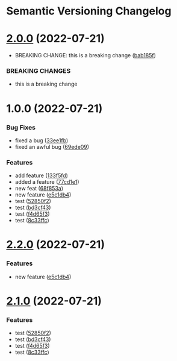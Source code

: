# Semantic Versioning Changelog

# [2.0.0](https://github.com/RafaelErnesto/releases_actions/compare/v1.0.0...v2.0.0) (2022-07-21)


* BREAKING CHANGE: this is a breaking change ([bab185f](https://github.com/RafaelErnesto/releases_actions/commit/bab185f77cf5304015ae200d48b469d84d551852))


### BREAKING CHANGES

* this is a breaking change

# 1.0.0 (2022-07-21)


### Bug Fixes

* fixed a bug ([33ee1fb](https://github.com/RafaelErnesto/releases_actions/commit/33ee1fb052a5a3a725667ee255e52f1116568871))
* fixed an awful bug ([69ede09](https://github.com/RafaelErnesto/releases_actions/commit/69ede09805568bc5e89bbad45af2d82779453c94))


### Features

* add feature ([133f5fd](https://github.com/RafaelErnesto/releases_actions/commit/133f5fdeccda2dd83a4289243e58a97870d86f2b))
* added a feature ([77cd1e1](https://github.com/RafaelErnesto/releases_actions/commit/77cd1e1efb540c8d7f6b40053f311b29f1840d69))
* new feat ([68f853a](https://github.com/RafaelErnesto/releases_actions/commit/68f853acd255e7945ffd0de88c25f699241958b5))
* new feature ([e5c1db4](https://github.com/RafaelErnesto/releases_actions/commit/e5c1db47f26e41417867e9f0730a8ad7071f2e67))
* test ([52850f2](https://github.com/RafaelErnesto/releases_actions/commit/52850f2c3b103df3b687044c4fcd6a5cf102cf69))
* test ([bd3cf43](https://github.com/RafaelErnesto/releases_actions/commit/bd3cf43fdb0bc9076507bb8582957f6ad2a2071e))
* test ([f4d65f3](https://github.com/RafaelErnesto/releases_actions/commit/f4d65f3f02c76a4927083389665c0dc7904cce13))
* test ([8c33ffc](https://github.com/RafaelErnesto/releases_actions/commit/8c33ffc84e0d7ba5fcccb52f8b1c00ba40db1d5b))

# [2.2.0](https://github.com/RafaelErnesto/releases_actions/compare/v2.1.0...v2.2.0) (2022-07-21)


### Features

* new feature ([e5c1db4](https://github.com/RafaelErnesto/releases_actions/commit/e5c1db47f26e41417867e9f0730a8ad7071f2e67))

# [2.1.0](https://github.com/RafaelErnesto/releases_actions/compare/v2.0.4...v2.1.0) (2022-07-21)


### Features

* test ([52850f2](https://github.com/RafaelErnesto/releases_actions/commit/52850f2c3b103df3b687044c4fcd6a5cf102cf69))
* test ([bd3cf43](https://github.com/RafaelErnesto/releases_actions/commit/bd3cf43fdb0bc9076507bb8582957f6ad2a2071e))
* test ([f4d65f3](https://github.com/RafaelErnesto/releases_actions/commit/f4d65f3f02c76a4927083389665c0dc7904cce13))
* test ([8c33ffc](https://github.com/RafaelErnesto/releases_actions/commit/8c33ffc84e0d7ba5fcccb52f8b1c00ba40db1d5b))

